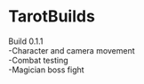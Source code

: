 # TarotBuilds

Build 0.1.1  
	-Character and camera movement  
	-Combat testing  
	-Magician boss fight  
